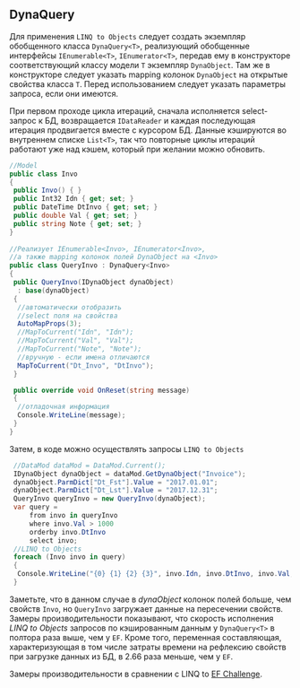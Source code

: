 ## DynaQuery<T>

Для применения `LINQ to Objects` следует создать экземпляр обобщенного класса `DynaQuery<T>`, реализующий обобщенные интерфейсы `IEnumerable<T>`, `IEnumerator<T>`, передав ему в конструкторе соответствующий классу модели `T` экземпляр `DynaObject`. Там же в конструкторе следует указать mapping колонок `DynaObject` на открытые свойства класса `T`. Перед использованием следует указать параметры запроса, если они имеются.

При первом проходе цикла итераций, сначала исполняется select-запрос к БД, возвращается `IDataReader` и каждая последующая итерация продвигается вместе с курсором БД. Данные кэшируются во внутреннем списке `List<T>`, так что повторные циклы итераций работают уже над кэшем, который при желании можно обновить.

```csharp	
//Model
public class Invo
{
 public Invo() { }
 public Int32 Idn { get; set; }
 public DateTime DtInvo { get; set; }
 public double Val { get; set; }
 public string Note { get; set; }
}
	
//Реализует IEnumerable<Invo>, IEnumerator<Invo>,
//а также mapping колонок полей DynaObject на <Invo> 
public class QueryInvo : DynaQuery<Invo>
{
 public QueryInvo(IDynaObject dynaObject) 
  : base(dynaObject)
 {
  //автоматически отобразить
  //select поля на свойства
  AutoMapProps(3);
  //MapToCurrent("Idn", "Idn");
  //MapToCurrent("Val", "Val");
  //MapToCurrent("Note", "Note");
  //вручную - если имена отличаются
  MapToCurrent("Dt_Invo", "DtInvo");
 }

 public override void OnReset(string message)
 {
  //отладочная информация
  Console.WriteLine(message);
 }
}
```

Затем, в коде можно осуществлять запросы `LINQ to Objects`
```csharp
 //DataMod dataMod = DataMod.Current();
 IDynaObject dynaObject = dataMod.GetDynaObject("Invoice");
 dynaObject.ParmDict["Dt_Fst"].Value = "2017.01.01";
 dynaObject.ParmDict["Dt_Lst"].Value = "2017.12.31";
 QueryInvo queryInvo = new QueryInvo(dynaObject);
 var query = 
     from invo in queryInvo
     where invo.Val > 1000
     orderby invo.DtInvo
     select invo;
 //LINQ to Objects
 foreach (Invo invo in query) 
 {
  Console.WriteLine("{0} {1} {2} {3}", invo.Idn, invo.DtInvo, invo.Val, invo.Note);
 }
```
Заметьте, что в данном случае в *dynaObject* колонок полей больше, чем свойств `Invo`, но `QueryInvo` загружает данные на пересечении свойств. Замеры производительности показывают, что скорость исполнения *LINQ to Objects* запросов по кэшированным данным у `DynaQuery<T>` в полтора раза выше, чем у `EF`. Кроме того, переменная составляющая, характеризующая в том числе затраты времени на рефлексию свойств при загрузке данных из БД, в 2.66 раза меньше, чем у `EF`.

Замеры производительности в сравнении с LINQ to [EF Challenge](https://github.com/Kobdik/DynaRepo/blob/master/docs/Challenge.md).
